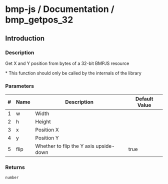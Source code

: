# bmp-js / Documentation / bmp_getpos_32

## Introduction

### Description

Get X and Y position from bytes of a 32-bit BMPJS resource

\* This function should only be called by the internals of the library

### Parameters

|#|Name|Description|Default Value|
|-|-|-|-|
|1|w|Width||
|2|h|Height||
|3|x|Position X||
|4|y|Position Y||
|5|flip|Whether to flip the Y axis upside-down|true|

### Returns
`number`
